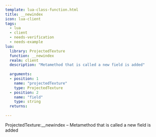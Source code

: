 ```yaml
---
template: lua-class-function.html
title: __newindex
icon: lua-client
tags:
  - lua
  - client
  - needs-verification
  - needs-example
lua:
  library: ProjectedTexture
  function: __newindex
  realm: client
  description: "Metamethod that is called a new field is added"
  
  arguments:
  - position: 1
    name: "projectedTexture"
    type: ProjectedTexture
  - position: 2
    name: "field"
    type: string
  returns:
    
---
```


<div class="lua__search__keywords">
ProjectedTexture:__newindex &#x2013; Metamethod that is called a new field is added
</div>
